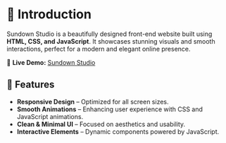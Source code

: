 # 🌅 Introduction  

Sundown Studio is a beautifully designed front-end website built using **HTML, CSS, and JavaScript**. It showcases stunning visuals and smooth interactions, perfect for a modern and elegant online presence.  

🔗 **Live Demo:** [Sundown Studio](https://alnakverma.github.io/Sundown-Studio/)

## 🚀 Features  

- **Responsive Design** – Optimized for all screen sizes.  
- **Smooth Animations** – Enhancing user experience with CSS and JavaScript animations.  
- **Clean & Minimal UI** – Focused on aesthetics and usability.  
- **Interactive Elements** – Dynamic components powered by JavaScript. 

